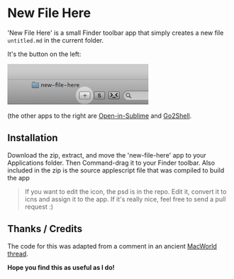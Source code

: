 # New File Here

'New File Here' is a small Finder toolbar app that simply creates a new file `untitled.md` in the current folder.

It's the button on the left:

![screenshot](screenshot.png)

(the other apps to the right are [Open-in-Sublime](https://github.com/pketh/open-in-sublime) and [Go2Shell](http://zipzapmac.com/Go2Shell).

## Installation

Download the zip, extract, and move the 'new-file-here' app to your Applications folder. Then Command-drag it to your Finder toolbar.
Also included in the zip is the source applescript file that was compiled to build the app

> If you want to edit the icon, the psd is in the repo. Edit it, convert it to icns and assign it to the app. If it's really nice, feel free to send a pull request :)

## Thanks / Credits

The code for this was adapted from a comment in an ancient [MacWorld thread](http://www.macworld.com/article/1151236/createnewfileservice.html).

**Hope you find this as useful as I do!**
